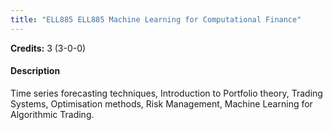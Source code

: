 ```yaml
---
title: "ELL885 ELL885 Machine Learning for Computational Finance"
---
```

**Credits:** 3 (3-0-0)

#### Description
Time series forecasting techniques, Introduction to Portfolio theory, Trading Systems, Optimisation methods, Risk Management, Machine Learning for Algorithmic Trading.